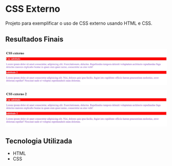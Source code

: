 # CSS Externo
Projeto para exemplificar o uso de CSS externo usando HTML e CSS.

## Resultados Finais

[<img src="./resultado.jpg" alt="CSS externo usando HTML e CSS">](https://priscila199.github.io/css-externo/)

[<img src="./resultado2.jpg" alt="CSS externo usando HTML e CSS">](https://priscila199.github.io/css-externo/index2.html)

## Tecnologia Utilizada
- HTML
- CSS